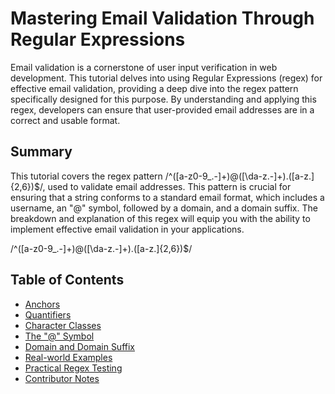 # Mastering Email Validation Through Regular Expressions
Email validation is a cornerstone of user input verification in web development. This tutorial delves into using Regular Expressions (regex) for effective email validation, providing a deep dive into the regex pattern specifically designed for this purpose. By understanding and applying this regex, developers can ensure that user-provided email addresses are in a correct and usable format.

## Summary

This tutorial covers the regex pattern /^([a-z0-9_\.-]+)@([\da-z\.-]+)\.([a-z\.]{2,6})$/, used to validate email addresses. This pattern is crucial for ensuring that a string conforms to a standard email format, which includes a username, an "@" symbol, followed by a domain, and a domain suffix. The breakdown and explanation of this regex will equip you with the ability to implement effective email validation in your applications.

/^([a-z0-9_\.-]+)@([\da-z\.-]+)\.([a-z\.]{2,6})$/


## Table of Contents

- [Anchors](#anchors)
- [Quantifiers](#quantifiers)
- [Character Classes](#character-classes)
- [The "@" Symbol](#The"@"Symbol)
- [Domain and Domain Suffix](#Domain-and-Domain-Suffix)
- [Real-world Examples](#Real-world-Examples)
- [Practical Regex Testing](#Practical-Regex-Testing)
- [Contributor Notes](#Contribution-Notes)




